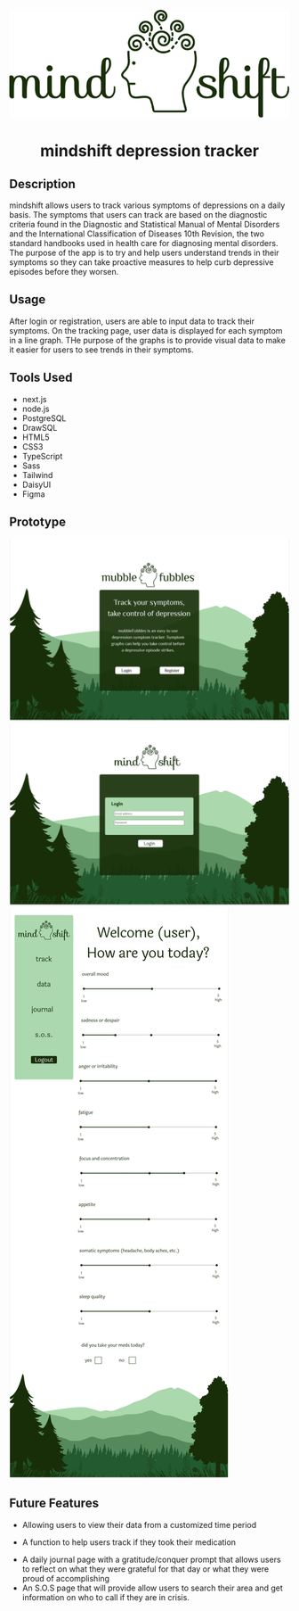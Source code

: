 <p align="center"><img src="https://github.com/lezleyfaye/next-js-mindshift/blob/main/public/logoText.svg" alt="mindshift logo" /></p>

<h1 align="center">mindshift depression tracker</h1>

## Description

mindshift allows users to track various symptoms of depressions on a daily basis. The symptoms that users can track are based on the diagnostic criteria found in the Diagnostic and Statistical Manual of Mental Disorders and the International Classification of Diseases 10th Revision, the two standard handbooks used in health care for diagnosing mental disorders. The purpose of the app is to try and help users understand trends in their symptoms so they can take proactive measures to help curb depressive episodes before they worsen.

## Usage

After login or registration, users are able to input data to track their symptoms. On the tracking page, user data is displayed for each symptom in a line graph. THe purpose of the graphs is to provide visual data to make it easier for users to see trends in their symptoms.

## Tools Used

- next.js
- node.js
- PostgreSQL
- DrawSQL
- HTML5
- CSS3
- TypeScript
- Sass
- Tailwind
- DaisyUI
- Figma

## Prototype

<img src="https://github.com/lezleyfaye/next-js-mindshift/blob/main/public/images/Welcome%20page.png" alt="mindshift homepage" />
<img src="https://github.com/lezleyfaye/next-js-mindshift/blob/main/public/images/Login.png" alt="mindshift login page" />
<img src="https://github.com/lezleyfaye/next-js-mindshift/blob/main/public/images/Tracking%20page.png" alt="symptom tracking page" />

## Future Features

- Allowing users to view their data from a customized time period

* A function to help users track if they took their medication

- A daily journal page with a gratitude/conquer prompt that allows users to reflect on what they were grateful for that day or what they were proud of accomplishing
- An S.O.S page that will provide allow users to search their area and get information on who to call if they are in crisis.
